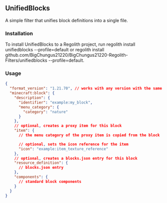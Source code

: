 ## UnifiedBlocks

A simple filter that unifies block definitions into a single file.

### Installation

To install UnifiedBlocks to a Regolith project, run regolith install unifiedblocks --profile=default or regolith install github.com/BigChungus21220/BigChungus21220-Regolith-Filters/unifiedblocks --profile=default.

### Usage

```json
{
  "format_version": "1.21.70", // works with any version with the same menu category syntax
  "minecraft:block": {
    "description": {
      "identifier": "example:my_block",
      "menu_category": {
        "category": "nature"
      }
    },
    // optional, creates a proxy item for this block
    "item": {
      // the menu category of the proxy item is copied from the block

      // optional, sets the icon reference for the item
      "icon": "example:item_texture_reference"
    },
    // optional, creates a blocks.json entry for this block
    "resource_definition": {
      // blocks.json entry
    },
    "components": {
      // standard block components
    }
  }
}
```